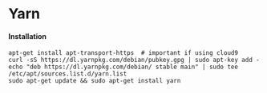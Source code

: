 Yarn
====

#### Installation

    apt-get install apt-transport-https  # important if using cloud9
    curl -sS https://dl.yarnpkg.com/debian/pubkey.gpg | sudo apt-key add -
    echo "deb https://dl.yarnpkg.com/debian/ stable main" | sudo tee /etc/apt/sources.list.d/yarn.list    
    sudo apt-get update && sudo apt-get install yarn
